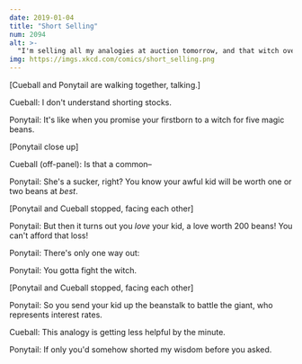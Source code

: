 ```yaml
---
date: 2019-01-04
title: "Short Selling"
num: 2094
alt: >-
  "I'm selling all my analogies at auction tomorrow, and that witch over there will give you 20 beans if you promise on pain of death to win them for her." "What if SEVERAL people promised witches they'd win, creating some kind of a ... squeeze? Gosh, you could make a lot of–" "Don't be silly! That probably never happens."
img: https://imgs.xkcd.com/comics/short_selling.png
---
```

[Cueball and Ponytail are walking together, talking.]

Cueball: I don't understand shorting stocks.

Ponytail: It's like when you promise your firstborn to a witch for five magic beans.

[Ponytail close up]

Cueball (off-panel): Is that a common–

Ponytail: She's a sucker, right? You know your awful kid will be worth one or two beans at *best*.

[Ponytail and Cueball stopped, facing each other]

Ponytail: But then it turns out you *love* your kid, a love worth 200 beans! You can't afford that loss!

Ponytail: There's only one way out:

Ponytail: You gotta fight the witch.

[Ponytail and Cueball stopped, facing each other]

Ponytail: So you send your kid up the beanstalk to battle the giant, who represents interest rates.

Cueball: This analogy is getting less helpful by the minute.

Ponytail: If only you'd somehow shorted my wisdom before you asked.